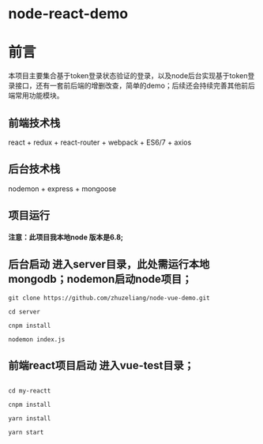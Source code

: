# node-react-demo
# 前言

本项目主要集合基于token登录状态验证的登录，以及node后台实现基于token登录接口，还有一套前后端的增删改查，简单的demo；后续还会持续完善其他前后端常用功能模块。


## 前端技术栈

react + redux + react-router + webpack + ES6/7 + axios

## 后台技术栈

nodemon + express + mongoose

## 项目运行

#### 注意：此项目我本地node 版本是6.8; 


## 后台启动 进入server目录，此处需运行本地mongodb；nodemon启动node项目；
```
git clone https://github.com/zhuzeliang/node-vue-demo.git 

cd server

cnpm install

nodemon index.js

```

## 前端react项目启动 进入vue-test目录；
```

cd my-reactt

cnpm install

yarn install

yarn start

```


